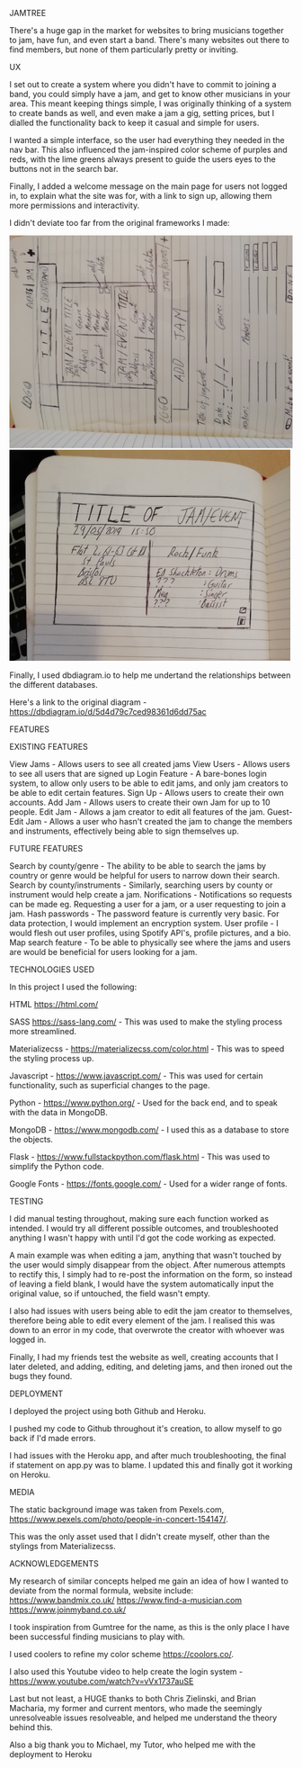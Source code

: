 JAMTREE

There's a huge gap in the market for websites to bring musicians together to jam, have fun, and even start a band.
There's many websites out there to find members, but none of them particularly pretty or inviting.

UX

I set out to create a system where you didn't have to commit to joining a band, you could simply have a jam, and get to know other
musicians in your area. This meant keeping things simple, I was originally thinking of a system to create bands as well,
and even make a jam a gig, setting prices, but I dialled the functionality back to keep it casual and simple for users.

I wanted a simple interface, so the user had everything they needed in the nav bar. This also influenced the
jam-inspired color scheme of purples and reds, with the lime greens always present to guide the users eyes to the
buttons not in the search bar.

Finally, I added a welcome message on the main page for users not logged in, to explain what the site was for, 
with a link to sign up, allowing them more permissions and interactivity.

I didn't deviate too far from the original frameworks I made:

![alt text](/static/images/IMG_20190531_122737.jpg)
![alt text](/static/images/IMG_20190531_122747.jpg)

Finally, I used dbdiagram.io to help me undertand the relationships between the different databases.

Here's a link to the original diagram - https://dbdiagram.io/d/5d4d79c7ced98361d6dd75ac

FEATURES

EXISTING FEATURES

View Jams - Allows users to see all created jams
View Users - Allows users to see all users that are signed up
Login Feature - A bare-bones login system, to allow only users to be able to edit jams, and only jam creators to be able to edit
certain features.
Sign Up - Allows users to create their own accounts.
Add Jam - Allows users to create their own Jam for up to 10 people.
Edit Jam - Allows a jam creator to edit all features of the jam.
Guest-Edit Jam - Allows a user who hasn't created the jam to change the members and instruments,
effectively being able to sign themselves up.

FUTURE FEATURES

Search by county/genre - The ability to be able to search the jams by country or genre would be helpful for users to
narrow down their search.
Search by county/instruments - Similarly, searching users by county or instrument would help create a jam.
Norifications - Notifications so requests can be made eg. Requesting a user for a jam, or a user requesting to join a jam.
Hash passwords - The password feature is currently very basic. For data protection, I would implement an encryption system.
User profile - I would flesh out user profiles, using Spotify API's, profile pictures, and a bio.
Map search feature - To be able to physically see where the jams and users are would be beneficial for users looking for a jam.

TECHNOLOGIES USED

In this project I used the following:

HTML https://html.com/

SASS https://sass-lang.com/ - This was used to make the styling process more streamlined.

Materializecss - https://materializecss.com/color.html - This was to speed the styling process up.

Javascript - https://www.javascript.com/ - This was used for certain functionality, such as superficial changes to the page.

Python - https://www.python.org/ - Used for the back end, and to speak with the data in MongoDB.

MongoDB - https://www.mongodb.com/ - I used this as a database to store the objects.

Flask - https://www.fullstackpython.com/flask.html - This was used to simplify the Python code.

Google Fonts - https://fonts.google.com/ - Used for a wider range of fonts.

TESTING

I did manual testing throughout, making sure each function worked as intended. I would try all different possible outcomes, and
troubleshooted anything I wasn't happy with until I'd got the code working as expected.

A main example was when editing a jam, anything that wasn't touched by the user would simply disappear from the object. After
numerous attempts to rectify this, I simply had to re-post the information on the form, so instead of leaving a field blank,
I would have the system automatically input the original value, so if untouched, the field wasn't empty.

I also had issues with users being able to edit the jam creator to themselves, therefore being able to edit every element of 
the jam. I realised this was down to an error in my code, that overwrote the creator with whoever was logged in.

Finally, I had my friends test the website as well, creating accounts that I later deleted, and adding, editing, and deleting jams,
and then ironed out the bugs they found.

DEPLOYMENT

I deployed the project using both Github and Heroku.

I pushed my code to Github throughout it's creation, to allow myself to go back if I'd made errors.

I had issues with the Heroku app, and after much troubleshooting, the final if statement on app.py was to blame.
I updated this and finally got it working on Heroku.

MEDIA

The static background image was taken from Pexels.com, https://www.pexels.com/photo/people-in-concert-154147/.

This was the only asset used that I didn't create myself, other than the stylings from Materializecss.

ACKNOWLEDGEMENTS

My research of similar concepts helped me gain an idea of how I wanted to deviate from the normal formula, website include:
https://www.bandmix.co.uk/
https://www.find-a-musician.com
https://www.joinmyband.co.uk/

I took inspiration from Gumtree for the name, as this is the only place I have been successful finding musicians to play with.

I used coolers to refine my color scheme https://coolors.co/.

I also used this Youtube video to help create the login system - https://www.youtube.com/watch?v=vVx1737auSE

Last but not least, a HUGE thanks to both Chris Zielinski, and Brian Macharia, my former and current mentors, who made the 
seemingly unresolveable issues resolveable, and helped me understand the theory behind this.

Also a big thank you to Michael, my Tutor, who helped me with the deployment to Heroku